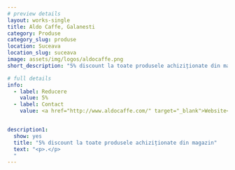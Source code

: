```yaml
---
# preview details
layout: works-single
title: Aldo Caffe, Galanesti
category: Produse
category_slug: produse
location: Suceava
location_slug: suceava
image: assets/img/logos/aldocaffe.png
short_description: "5% discount la toate produsele achiziționate din magazin"

# full details
info:
  - label: Reducere
    value: 5% 
  - label: Contact
    value: <a href="http://www.aldocaffe.com/" target="_blank">Website</a>


description1:
  show: yes
  title: "5% discount la toate produsele achiziționate din magazin"
  text: "<p>.</p>
  "
---
```

 